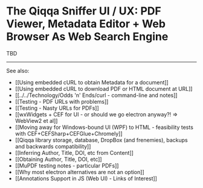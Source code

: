 # The Qiqqa Sniffer UI / UX: PDF Viewer, Metadata Editor + Web Browser As Web Search Engine

TBD


----

See also:
- [[Using embedded cURL to obtain Metadata for a document]]
- [[Using embedded cURL to download PDF or HTML document at URL]]
- [[../../Technology/Odds 'n' Ends/curl - command-line and notes]]
- [[Testing - PDF URLs with problems]]
- [[Testing - Nasty URLs for PDFs]]
- [[wxWidgets + CEF for UI - or should we go electron anyway⁈ ⇒ WebView2 et al]]
- [[Moving away for Windows-bound UI (WPF) to HTML - feasibility tests with CEF+CEFSharp+CEFGlue+Chromely]]
- [[Qiqqa library storage, database, DropBox (and frenemies), backups and backwards compatibility]]
- [[Inferring Author, Title, DOI, etc from Content]]
- [[Obtaining Author, Title, DOI, etc]]
- [[MuPDF testing notes - particular PDFs]]
- [[Why most electron alternatives are not an option]]
- [[Annotations Support in JS (Web UI) - Links of Interest]]
